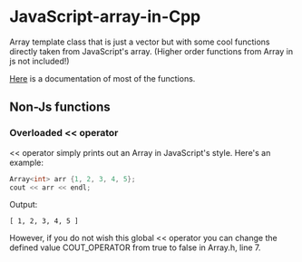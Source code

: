 # JavaScript-array-in-Cpp
Array template class that is just a vector but with some cool functions directly taken from JavaScript's array. (Higher order functions from Array in js not included!)

[Here](https://github.com/Asabeneh/30-Days-Of-JavaScript/blob/master/05_Day_Arrays/05_day_arrays.md) is a documentation of most of the functions.

## Non-Js functions

### Overloaded << operator
<< operator simply prints out an Array in JavaScript's style. Here's an example:
```cpp
Array<int> arr {1, 2, 3, 4, 5};
cout << arr << endl;
```
Output:
```
[ 1, 2, 3, 4, 5 ]
```
However, if you do not wish this global << operator you can change the defined value COUT_OPERATOR from true to false in Array.h, line 7.
